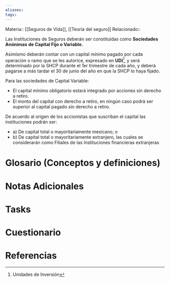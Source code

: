 ```yaml
---
aliases: 
tags:
---
```

Materia:: [[Seguros de Vida]], [[Teoría del seguro]]
Relacionado:: 

Las Instituciones de Seguros deberán ser constituidas como **Sociedades Anónimas**
**de Capital Fijo o Variable.**

Asimismo deberán contar con un capital mínimo pagado por cada operación o ramo
que se les autorice, expresado en **UDI**[^1], y será determinado por la SHCP durante el
1er trimestre de cada año, y deberá pagarse a más tardar el 30 de junio del año en
que la SHCP lo haya fijado.

Para las sociedades de Capital Variable:
- El capital mínimo obligatorio estará integrado por acciones sin derecho a retiro.
- El monto del capital con derecho a retiro, en ningún caso podrá ser superior al capital pagado sin derecho a retiro.

De acuerdo al origen de los accionistas que suscriban el capital las instituciones podrán ser:
- a) De capital total o mayoritariamente mexicano; o
- b) De capital total o mayoritariamente extranjero, las cuales se considerarán como Filiales de las Instituciones financieras extranjeras

# Glosario (Conceptos y definiciones)

# Notas Adicionales

# Tasks

# Cuestionario

# Referencias 


[^1]: Unidades de Inversión 